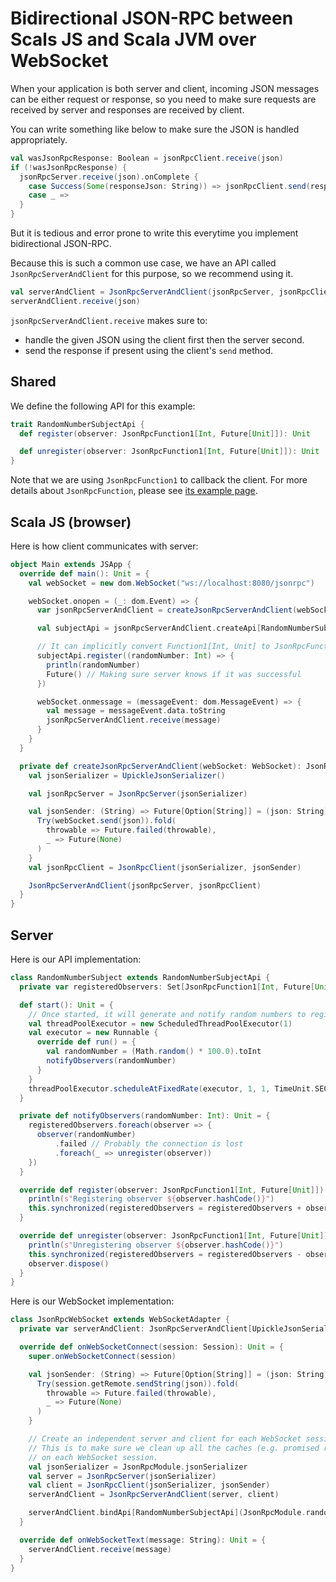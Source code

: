# Bidirectional JSON-RPC between Scals JS and Scala JVM over WebSocket

When your application is both server and client, incoming JSON messages can be either request or response, so you need to make sure requests are received by server and responses are received by client.

You can write something like below to make sure the JSON is handled appropriately.

```scala
val wasJsonRpcResponse: Boolean = jsonRpcClient.receive(json)
if (!wasJsonRpcResponse) {
  jsonRpcServer.receive(json).onComplete {
    case Success(Some(responseJson: String)) => jsonRpcClient.send(responseJson)
    case _ =>
  }
}
```

But it is tedious and error prone to write this everytime you implement bidirectional JSON-RPC.

Because this is such a common use case, we have an API called `JsonRpcServerAndClient` for this purpose, so we recommend using it.

```scala
val serverAndClient = JsonRpcServerAndClient(jsonRpcServer, jsonRpcClient)
serverAndClient.receive(json)
```

`jsonRpcServerAndClient.receive` makes sure to:

- handle the given JSON using the client first then the server second.
- send the response if present using the client's `send` method.

## Shared

We define the following API for this example:

```scala
trait RandomNumberSubjectApi {
  def register(observer: JsonRpcFunction1[Int, Future[Unit]]): Unit

  def unregister(observer: JsonRpcFunction1[Int, Future[Unit]]): Unit
}
```

Note that we are using `JsonRpcFunction1` to callback the client. For more details about `JsonRpcFunction`, please see [its example page](../jsonRpcFunction).

## Scala JS (browser)

Here is how client communicates with server:

```scala
object Main extends JSApp {
  override def main(): Unit = {
    val webSocket = new dom.WebSocket("ws://localhost:8080/jsonrpc")

    webSocket.onopen = (_: dom.Event) => {
      var jsonRpcServerAndClient = createJsonRpcServerAndClient(webSocket)

      val subjectApi = jsonRpcServerAndClient.createApi[RandomNumberSubjectApi]

      // It can implicitly convert Function1[Int, Unit] to JsonRpcFunction1[Int, Unit].
      subjectApi.register((randomNumber: Int) => {
        println(randomNumber)
        Future() // Making sure server knows if it was successful
      })

      webSocket.onmessage = (messageEvent: dom.MessageEvent) => {
        val message = messageEvent.data.toString
        jsonRpcServerAndClient.receive(message)
      }
    }
  }

  private def createJsonRpcServerAndClient(webSocket: WebSocket): JsonRpcServerAndClient[UpickleJsonSerializer] = {
    val jsonSerializer = UpickleJsonSerializer()

    val jsonRpcServer = JsonRpcServer(jsonSerializer)

    val jsonSender: (String) => Future[Option[String]] = (json: String) => {
      Try(webSocket.send(json)).fold(
        throwable => Future.failed(throwable),
        _ => Future(None)
      )
    }
    val jsonRpcClient = JsonRpcClient(jsonSerializer, jsonSender)

    JsonRpcServerAndClient(jsonRpcServer, jsonRpcClient)
  }
}
```

## Server

Here is our API implementation:

```scala
class RandomNumberSubject extends RandomNumberSubjectApi {
  private var registeredObservers: Set[JsonRpcFunction1[Int, Future[Unit]]] = Set()

  def start(): Unit = {
    // Once started, it will generate and notify random numbers to registered observers every second.
    val threadPoolExecutor = new ScheduledThreadPoolExecutor(1)
    val executor = new Runnable {
      override def run() = {
        val randomNumber = (Math.random() * 100.0).toInt
        notifyObservers(randomNumber)
      }
    }
    threadPoolExecutor.scheduleAtFixedRate(executor, 1, 1, TimeUnit.SECONDS)
  }

  private def notifyObservers(randomNumber: Int): Unit = {
    registeredObservers.foreach(observer => {
      observer(randomNumber)
          .failed // Probably the connection is lost
          .foreach(_ => unregister(observer))
    })
  }

  override def register(observer: JsonRpcFunction1[Int, Future[Unit]]): Unit = {
    println(s"Registering observer ${observer.hashCode()}")
    this.synchronized(registeredObservers = registeredObservers + observer)
  }

  override def unregister(observer: JsonRpcFunction1[Int, Future[Unit]]): Unit = {
    println(s"Unregistering observer ${observer.hashCode()}")
    this.synchronized(registeredObservers = registeredObservers - observer)
    observer.dispose()
  }
}
```

Here is our WebSocket implementation:

```scala
class JsonRpcWebSocket extends WebSocketAdapter {
  private var serverAndClient: JsonRpcServerAndClient[UpickleJsonSerializer] = _

  override def onWebSocketConnect(session: Session): Unit = {
    super.onWebSocketConnect(session)

    val jsonSender: (String) => Future[Option[String]] = (json: String) => {
      Try(session.getRemote.sendString(json)).fold(
        throwable => Future.failed(throwable),
        _ => Future(None)
      )
    }

    // Create an independent server and client for each WebSocket session.
    // This is to make sure we clean up all the caches (e.g. promised response, etc)
    // on each WebSocket session.
    val jsonSerializer = JsonRpcModule.jsonSerializer
    val server = JsonRpcServer(jsonSerializer)
    val client = JsonRpcClient(jsonSerializer, jsonSender)
    serverAndClient = JsonRpcServerAndClient(server, client)

    serverAndClient.bindApi[RandomNumberSubjectApi](JsonRpcModule.randomNumberSubject)
  }

  override def onWebSocketText(message: String): Unit = {
    serverAndClient.receive(message)
  }
}
```
